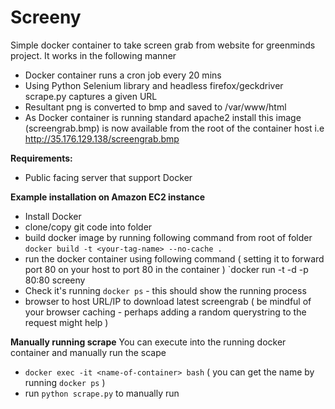 # Screeny

Simple docker container to take screen grab from website for greenminds project. It works in the following manner
- Docker container runs a cron job every 20 mins
- Using Python Selenium library and headless firefox/geckdriver scrape.py captures a given URL
- Resultant png is converted to bmp and saved to /var/www/html
- As Docker container is running standard apache2 install this image (screengrab.bmp) is now available from the root of the container host i.e http://35.176.129.138/screengrab.bmp 

**Requirements:**
- Public facing server that support Docker

**Example installation on Amazon EC2 instance**
- Install Docker
- clone/copy git code into folder
- build docker image by running following command from root of folder `docker build -t <your-tag-name> --no-cache .` 
- run the docker container using following command ( setting it to forward port 80 on your host to port 80 in the container ) `docker run -t -d -p 80:80 screeny
- Check it's running `docker ps` - this should show the running process
- browser to host URL/IP to download latest screengrab ( be mindful of your browser caching - perhaps adding a random querystring to the request might help )

**Manually running scrape**
You can execute into the running docker container and manually run the scape
- `docker exec -it <name-of-container> bash` ( you can get the name by running `docker ps` )
- run `python scrape.py` to manually run



